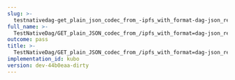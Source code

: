```yaml
---
slug: >-
  testnativedag-get_plain_json_codec_from_-ipfs_with_format-dag-json_returns_the_same_payload_as_the_raw_block-body
full_name: >-
  TestNativeDag/GET_plain_JSON_codec_from_/ipfs_with_format=dag-json_returns_the_same_payload_as_the_raw_block/Body
outcome: pass
title: >-
  TestNativeDag/GET_plain_JSON_codec_from_/ipfs_with_format=dag-json_returns_the_same_payload_as_the_raw_block/Body
implementation_id: kubo
version: dev-44b0eaa-dirty
---
```


